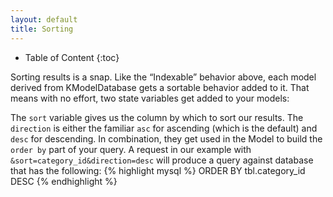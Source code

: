 ```yaml
---
layout: default
title: Sorting
---
```


* Table of Content
{:toc}

Sorting results is a snap. Like the “Indexable” behavior above, each model derived from KModelDatabase gets a sortable behavior added to it. That means with no effort, two state variables get added to your models:

The `sort` variable gives us the column by which to sort our results.
The `direction` is either the familiar `asc` for ascending (which is the default) and `desc` for descending. In combination, they get used in the Model to build the `order by` part of your query. A request in our example with `&sort=category_id&direction=desc` will produce a query against database that has the following:
{% highlight mysql %}
    ORDER BY tbl.category_id DESC
{% endhighlight %}

